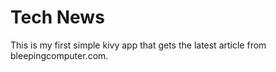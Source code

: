 # Tech News
This is my first simple kivy app that gets the latest article from bleepingcomputer.com.
</br>
